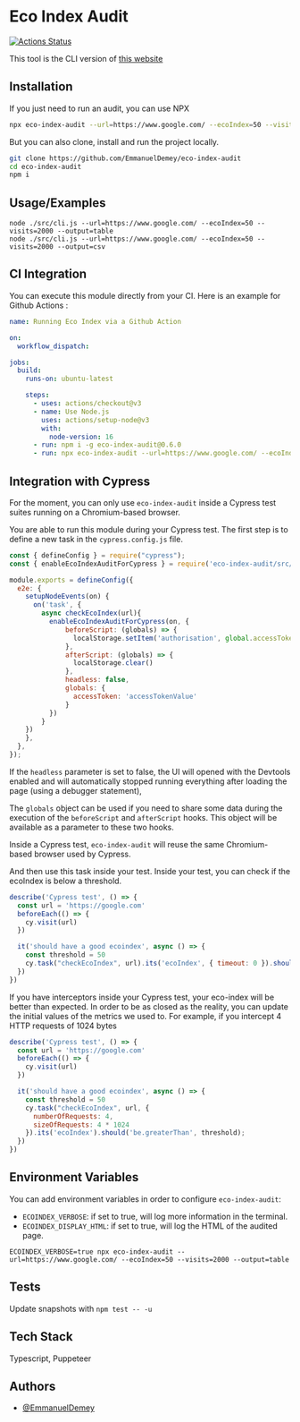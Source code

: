 # Eco Index Audit

[![Actions Status](https://github.com/EmmanuelDemey/eco-index-audit/workflows/Build/badge.svg)](https://github.com/EmmanuelDemey/eco-index-audit/actions)

This tool is the CLI version of [this website](https://www.ecoindex.fr/)

## Installation

If you just need to run an audit, you can use NPX

```bash
npx eco-index-audit --url=https://www.google.com/ --ecoIndex=50 --visits=2000 --output=table
```

But you can also clone, install and run the project locally.

```bash
git clone https://github.com/EmmanuelDemey/eco-index-audit
cd eco-index-audit
npm i
```

## Usage/Examples

```shell
node ./src/cli.js --url=https://www.google.com/ --ecoIndex=50 --visits=2000 --output=table
node ./src/cli.js --url=https://www.google.com/ --ecoIndex=50 --visits=2000 --output=csv
```

## CI Integration

You can execute this module directly from your CI. Here is an example for Github Actions :

```yaml
name: Running Eco Index via a Github Action

on:
  workflow_dispatch:

jobs:
  build:
    runs-on: ubuntu-latest

    steps:
      - uses: actions/checkout@v3
      - name: Use Node.js
        uses: actions/setup-node@v3
        with:
          node-version: 16
      - run: npm i -g eco-index-audit@0.6.0
      - run: npx eco-index-audit --url=https://www.google.com/ --ecoIndex=90 --output=table
```

## Integration with Cypress

For the moment, you can only use `eco-index-audit` inside a Cypress test suites running on a Chromium-based browser.

You are able to run this module during your Cypress test. The first step is to define a new task in the `cypress.config.js` file.

```js
const { defineConfig } = require("cypress");
const { enableEcoIndexAuditForCypress } = require('eco-index-audit/src/cypress');

module.exports = defineConfig({
  e2e: {
    setupNodeEvents(on) {
      on('task', {
        async checkEcoIndex(url){
          enableEcoIndexAuditForCypress(on, {
              beforeScript: (globals) => {
                localStorage.setItem('authorisation', global.accessToken)
              },
              afterScript: (globals) => {
                localStorage.clear()
              },
              headless: false,
              globals: {
                accessToken: 'accessTokenValue'
              }
          })
        }
    })
    },
  },
});
```

If the `headless` parameter is set to false, the UI will opened with the Devtools enabled and will automatically stopped running everything after loading the page (using a debugger statement),

The `globals` object can be used if you need to share some data during the execution of the `beforeScript` and `afterScript` hooks. This object will be available as a parameter to these two hooks. 

Inside a Cypress test, `eco-index-audit` will reuse the same Chromium-based browser used by Cypress. 

And then use this task inside your test. Inside your test, you can check if the ecoIndex is below a threshold.

```js
describe('Cypress test', () => {
  const url = 'https://google.com'
  beforeEach(() => {
    cy.visit(url)
  })

  it('should have a good ecoindex', async () => {
    const threshold = 50
    cy.task("checkEcoIndex", url).its('ecoIndex', { timeout: 0 }).should('be.greaterThan', threshold);
  })
})
```

If you have interceptors inside your Cypress test, your eco-index will be better than expected. In order to be as closed as the reality, you can update the initial values of the metrics we used to. For example, if you intercept 4 HTTP requests of 1024 bytes

```js
describe('Cypress test', () => {
  const url = 'https://google.com'
  beforeEach(() => {
    cy.visit(url)
  })

  it('should have a good ecoindex', async () => {
    const threshold = 50
    cy.task("checkEcoIndex", url, {
      numberOfRequests: 4,
      sizeOfRequests: 4 * 1024
    }).its('ecoIndex').should('be.greaterThan', threshold);
  })
})
```


## Environment Variables

You can add environment variables in order to configure `eco-index-audit`: 

* `ECOINDEX_VERBOSE`: if set to true, will log more information in the terminal.
* `ECOINDEX_DISPLAY_HTML`: if set to true, will log the HTML of the audited page.  

```
ECOINDEX_VERBOSE=true npx eco-index-audit --url=https://www.google.com/ --ecoIndex=50 --visits=2000 --output=table
```

## Tests

Update snapshots with `npm test -- -u`

## Tech Stack

Typescript, Puppeteer

## Authors

- [@EmmanuelDemey](https://www.github.com/EmmanuelDemey)
